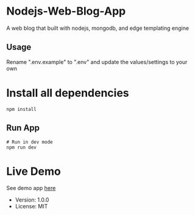 # Nodejs-Web-Blog-App
A web blog that built with nodejs, mongodb, and edge templating engine

## Usage

Rename ".env.example" to ".env" and update the values/settings to your own

# Install all dependencies
```
npm install
```

## Run App

```
# Run in dev mode
npm run dev

```
# Live Demo
See demo app [here](https://node-webblog.herokuapp.com/)
- Version: 1.0.0
- License: MIT
